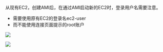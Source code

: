 从现有EC2，创建AMI后，在通过AMI启动新的EC2时，登录用户名需要注意。
- 需要使用原有EC2的登录名ec2-user
- 而不能使用连接页面提示的root账户

![](https://i.loli.net/2019/06/14/5d031776394e946746.png)

![](https://i.loli.net/2019/06/14/5d03177615d8e60402.png)
